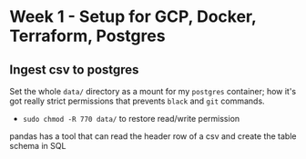 # Week 1 - Setup for GCP, Docker, Terraform, Postgres

## Ingest csv to postgres

Set the whole `data/` directory as a mount for my `postgres` container; how it's got really strict permissions that prevents `black` and `git` commands.

- `sudo chmod -R 770 data/` to restore read/write permission

pandas has a tool that can read the header row of a csv and create the table schema in SQL